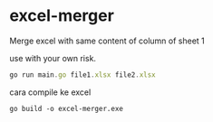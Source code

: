 # excel-merger

Merge excel with same content of column of sheet 1

 

use with your own risk.


```javascript
go run main.go file1.xlsx file2.xlsx
```

cara compile ke excel 
```shell
go build -o excel-merger.exe
```
